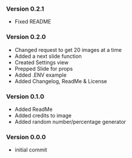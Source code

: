 ### Version 0.2.1
- Fixed README

### Version 0.2.0
- Changed request to get 20 images at a time
- Added a next slide function
- Created Settings view
- Prepped Slide for props
- Added .ENV example
- Added Changelog, ReadMe & License

### Version 0.1.0
- Added ReadMe
- Added credits to image
- Added random number/percentage generator

### Version 0.0.0
- initial commit
